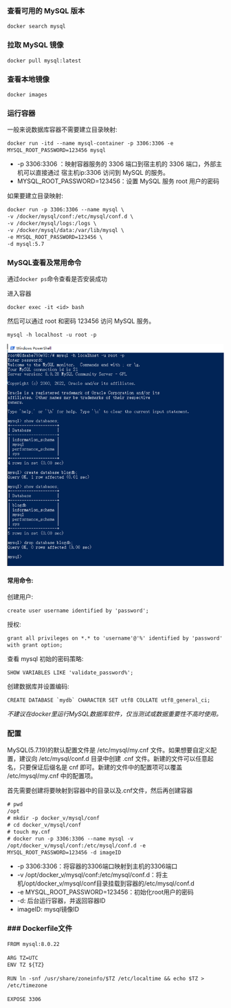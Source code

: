 ### 查看可用的 MySQL 版本

```
docker search mysql
```

### 拉取 MySQL 镜像

```
docker pull mysql:latest
```

### 查看本地镜像

```
docker images
```

### 运行容器

一般来说数据库容器不需要建立目录映射:

```
docker run -itd --name mysql-container -p 3306:3306 -e MYSQL_ROOT_PASSWORD=123456 mysql
```

- -p 3306:3306 ：映射容器服务的 3306 端口到宿主机的 3306 端口，外部主机可以直接通过 宿主机ip:3306 访问到 MySQL 的服务。
- MYSQL_ROOT_PASSWORD=123456：设置 MySQL 服务 root 用户的密码

如果要建立目录映射:
```
docker run -p 3306:3306 --name mysql \
-v /docker/mysql/conf:/etc/mysql/conf.d \
-v /docker/mysql/logs:/logs \
-v /docker/mysql/data:/var/lib/mysql \
-e MYSQL_ROOT_PASSWORD=123456 \
-d mysql:5.7
```

### MySQL查看及常用命令

通过``` docker ps ```命令查看是否安装成功

进入容器
```
docker exec -it <id> bash
```

然后可以通过 root 和密码 123456 访问 MySQL 服务。
```
mysql -h localhost -u root -p
```

![mysql命令](images/003.png)

#### 常用命令:

创建用户:
```
create user username identified by 'password';
```

授权:
```
grant all privileges on *.* to 'username'@'%' identified by 'password' with grant option;
```

查看 mysql 初始的密码策略:
```
SHOW VARIABLES LIKE 'validate_password%';
```

创建数据库并设置编码:
```
CREATE DATABASE `mydb` CHARACTER SET utf8 COLLATE utf8_general_ci;
```

*不建议在docker里运行MySQL数据库软件，仅当测试或数据重要性不高时使用。*

### 配置

MySQL(5.7.19)的默认配置文件是 /etc/mysql/my.cnf 文件。如果想要自定义配置，建议向 /etc/mysql/conf.d 目录中创建 .cnf 文件。新建的文件可以任意起名，只要保证后缀名是 cnf 即可。新建的文件中的配置项可以覆盖 /etc/mysql/my.cnf 中的配置项。

首先需要创建将要映射到容器中的目录以及.cnf文件，然后再创建容器
```
# pwd
/opt
# mkdir -p docker_v/mysql/conf
# cd docker_v/mysql/conf
# touch my.cnf
# docker run -p 3306:3306 --name mysql -v /opt/docker_v/mysql/conf:/etc/mysql/conf.d -e MYSQL_ROOT_PASSWORD=123456 -d imageID
```

- -p 3306:3306：将容器的3306端口映射到主机的3306端口
- -v /opt/docker_v/mysql/conf:/etc/mysql/conf.d：将主机/opt/docker_v/mysql/conf目录挂载到容器的/etc/mysql/conf.d
- -e MYSQL_ROOT_PASSWORD=123456：初始化root用户的密码
- -d: 后台运行容器，并返回容器ID
- imageID: mysql镜像ID

### ### Dockerfile文件

```
FROM mysql:8.0.22

ARG TZ=UTC
ENV TZ ${TZ}

RUN ln -snf /usr/share/zoneinfo/$TZ /etc/localtime && echo $TZ > /etc/timezone

EXPOSE 3306
```
